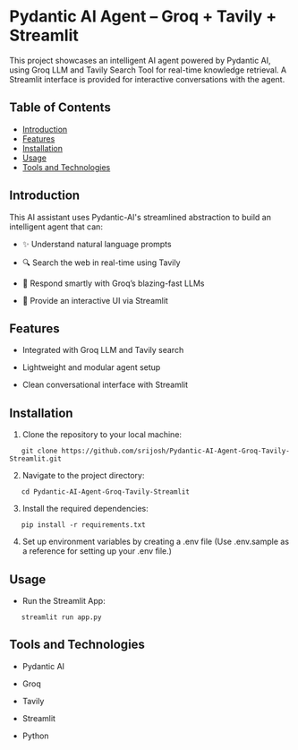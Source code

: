 # Pydantic AI Agent – Groq + Tavily + Streamlit

This project showcases an intelligent AI agent powered by Pydantic AI, using Groq LLM and Tavily Search Tool for real-time knowledge retrieval. A Streamlit interface is provided for interactive conversations with the agent.

## Table of Contents

- [Introduction](#introduction)
- [Features](#features)
- [Installation](#installation)
- [Usage](#usage)
- [Tools and Technologies](#tools-and-technologies)

## Introduction

This AI assistant uses Pydantic-AI's streamlined abstraction to build an intelligent agent that can:

- ✨ Understand natural language prompts

- 🔍 Search the web in real-time using Tavily

- 🤖 Respond smartly with Groq’s blazing-fast LLMs

- 💬 Provide an interactive UI via Streamlit

## Features

- Integrated with Groq LLM and Tavily search

- Lightweight and modular agent setup

- Clean conversational interface with Streamlit

## Installation

1. Clone the repository to your local machine:

```
   git clone https://github.com/srijosh/Pydantic-AI-Agent-Groq-Tavily-Streamlit.git
```

2. Navigate to the project directory:

```
   cd Pydantic-AI-Agent-Groq-Tavily-Streamlit
```

3. Install the required dependencies:

```
   pip install -r requirements.txt
```

4. Set up environment variables by creating a .env file (Use .env.sample as a reference for setting up your .env file.)

## Usage

- Run the Streamlit App:

```
   streamlit run app.py

```

## Tools and Technologies

- Pydantic AI

- Groq

- Tavily

- Streamlit

- Python
